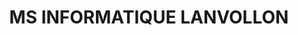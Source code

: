 ---
title: "MS INFORMATIQUE LANVOLLON"
url: /lanvollon/ms-informatique-lanvollon/
shop: ordinateur
---